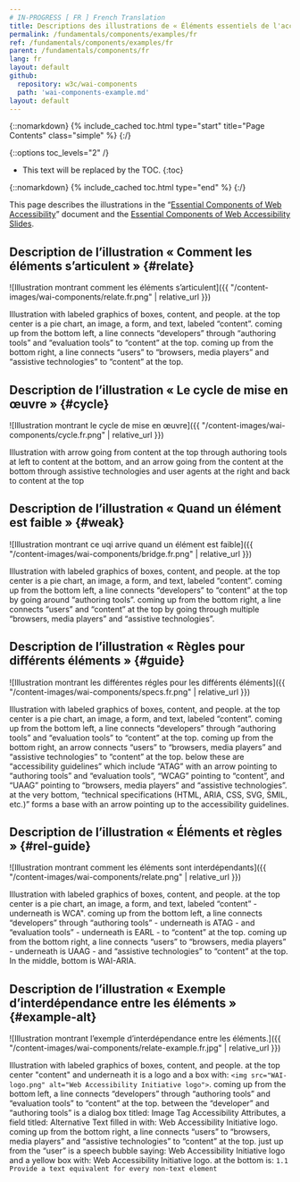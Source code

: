 ```yaml
---
# IN-PROGRESS [ FR ] French Translation
title: Descriptions des illustrations de « Éléments essentiels de l'accessibilité du Web »
permalink: /fundamentals/components/examples/fr
ref: /fundamentals/components/examples/fr
parent: /fundamentals/components/fr
lang: fr
layout: default
github:
  repository: w3c/wai-components
  path: 'wai-components-example.md'
layout: default
---
```


{::nomarkdown}
{% include_cached toc.html type="start" title="Page Contents" class="simple" %}
{:/}

{::options toc_levels="2" /}

-   This text will be replaced by the TOC.
{:toc}

{::nomarkdown}
{% include_cached toc.html type="end" %}
{:/}

This page describes the illustrations in the “[Essential Components of
Web Accessibility](/standards/components/)” document and the [Essential
Components of Web Accessibility
Slides](http://www.w3.org/WAI/intro/components-slides).

## Description de l’illustration « Comment les éléments s’articulent » {#relate}

![Illustration montrant comment les éléments s’articulent]({{ "/content-images/wai-components/relate.fr.png" | relative_url }})

Illustration with labeled graphics of boxes, content, and people. at the
top center is a pie chart, an image, a form, and text, labeled
“content”. coming up from the bottom left, a line connects “developers”
through “authoring tools” and “evaluation tools” to “content” at the
top. coming up from the bottom right, a line connects “users” to
“browsers, media players” and “assistive technologies” to “content” at
the top.

## Description de l’illustration « Le cycle de mise en œuvre » {#cycle}

![Illustration montrant le cycle de mise en œuvre]({{ "/content-images/wai-components/cycle.fr.png" | relative_url }})

Illustration with arrow going from content at the top through authoring
tools at left to content at the bottom, and an arrow going from the
content at the bottom through assistive technologies and user agents at
the right and back to content at the top

## Description de l’illustration « Quand un élément est faible » {#weak}

![Illustration montrant ce uqi arrive quand un élément est faible]({{ "/content-images/wai-components/bridge.fr.png" | relative_url }})

Illustration with labeled graphics of boxes, content, and people. at the
top center is a pie chart, an image, a form, and text, labeled
“content”. coming up from the bottom left, a line connects “developers”
to “content” at the top by going around “authoring tools”. coming up
from the bottom right, a line connects “users” and “content” at the top
by going through multiple “browsers, media players” and “assistive
technologies”.

## Description de l’illustration « Règles pour différents éléments » {#guide}

![Illustration montrant les différentes régles pour les différents éléments]({{ "/content-images/wai-components/specs.fr.png" | relative_url }})

Illustration with labeled graphics of boxes, content, and people. at the
top center is a pie chart, an image, a form, and text, labeled
“content”. coming up from the bottom left, a line connects “developers”
through “authoring tools” and “evaluation tools” to “content” at the
top. coming up from the bottom right, an arrow connects “users” to
“browsers, media players” and “assistive technologies” to “content” at
the top. below these are “accessibility guidelines” which include “ATAG”
with an arrow pointing to “authoring tools” and “evaluation tools”,
“WCAG” pointing to “content”, and “UAAG” pointing to “browsers, media
players” and “assistive technologies”. at the very bottom, “technical
specifications (HTML, ARIA, CSS, SVG, SMIL, etc.)” forms a base with an
arrow pointing up to the accessibility guidelines.

## Description de l’illustration « Éléments et règles » {#rel-guide}

![Illustration montrant comment les éléments sont interdépendants]({{ "/content-images/wai-components/relate.png" | relative_url }})

Illustration with labeled graphics of boxes, content, and people. at the
top center is a pie chart, an image, a form, and text, labeled “content” - underneath is WCA". coming up from the bottom left, a line connects
“developers” through “authoring tools” - underneath is ATAG - and
“evaluation tools” - underneath is EARL - to “content” at the top.
coming up from the bottom right, a line connects “users” to “browsers,
media players” - underneath is UAAG - and “assistive technologies” to
“content” at the top. In the middle, bottom is WAI-ARIA.

## Description de l’illustration « Exemple d’interdépendance entre les éléments » {#example-alt}

![Illustration montrant l’exemple d’interdépendance entre les éléments.]({{ "/content-images/wai-components/relate-example.fr.jpg" | relative_url }})

Illustration with labeled graphics of boxes, content, and people. at the
top center "content" and underneath it is a logo and a box with:
`<img src="WAI-logo.png" alt="Web Accessibility Initiative logo">`.
coming up from the bottom left, a line connects “developers” through
“authoring tools” and “evaluation tools” to “content” at the top.
between the “developer” and “authoring tools” is a dialog box titled:
Image Tag Accessibility Attributes, a field titled: Alternative Text
filled in with: Web Accessibility Initiative logo. coming up from the
bottom right, a line connects “users” to “browsers, media players” and
“assistive technologies” to “content” at the top. just up from the
“user” is a speech bubble saying: Web Accessibility Initiative logo and
a yellow box with: Web Accessibility Initiative logo. at the bottom is:
`1.1 Provide a text equivalent for every non-text element`
